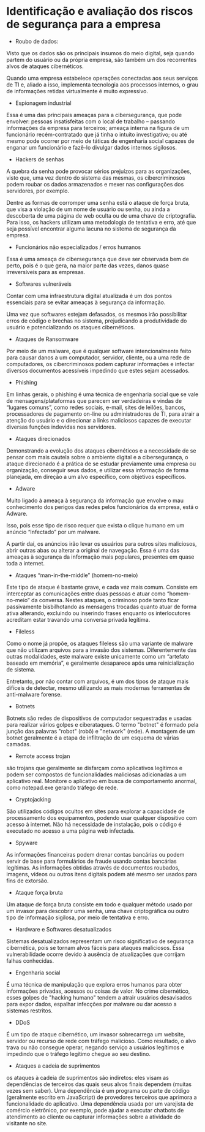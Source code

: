 # Identificação e avaliação dos riscos de segurança para a empresa


- Roubo de dados:

Visto que os dados são os principais insumos do meio digital, seja quando partem do usuário ou da própria empresa, são também um dos recorrentes alvos de ataques cibernéticos. 

Quando uma empresa estabelece operações conectadas aos seus serviços de TI e, aliado a isso, implementa tecnologia aos processos internos, o grau de informações retidas virtualmente é muito expressivo.

- Espionagem industrial 

Essa é uma das principais ameaças para a cibersegurança, que pode envolver: pessoas insatisfeitas com o local de trabalho – passando informações da empresa para terceiros; ameaça interna na figura de um funcionário recém-contratado que já tinha o intuito investigativo; ou até mesmo pode ocorrer por meio de táticas de engenharia social capazes de enganar um funcionário e fazê-lo divulgar dados internos sigilosos.

- Hackers de senhas 

A quebra da senha pode provocar sérios prejuízos para as organizações, visto que, uma vez dentro do sistema das mesmas, os cibercriminosos podem roubar os dados armazenados e mexer nas configurações dos servidores, por exemplo. 

Dentre as formas de corromper uma senha está o ataque de força bruta, que visa a violação de um nome de usuário ou senha, ou ainda a descoberta de uma página de web oculta ou de uma chave de criptografia. Para isso, os hackers utilizam uma metodologia de tentativa e erro, até que seja possível encontrar alguma lacuna no sistema de segurança da empresa.

- Funcionários não especializados / erros humanos

Essa é uma ameaça de cibersegurança que deve ser observada bem de perto, pois é o que gera, na maior parte das vezes, danos quase irreversíveis para as empresas.

- Softwares vulneráveis

Contar com uma infraestrutura digital atualizada é um dos pontos essenciais para se evitar ameaças à segurança da informação. 

Uma vez que softwares estejam defasados, os mesmos irão possibilitar erros de código e brechas no sistema, prejudicando a produtividade do usuário e potencializando os ataques cibernéticos.

- Ataques de Ransomware

Por meio de um malware, que é qualquer software intencionalmente feito para causar danos a um computador, servidor, cliente, ou a uma rede de computadores, os cibercriminosos podem capturar informações e infectar diversos documentos acessíveis impedindo que estes sejam acessados.

- Phishing 

Em linhas gerais, o phishing é uma  técnica de engenharia social que se vale de mensagens/plataformas que parecem ser verdadeiras e vindas de “lugares comuns”, como redes sociais, e-mail, sites de leilões, bancos, processadores de pagamento on-line ou administradores de TI, para atrair a atenção do usuário e o direcionar a links maliciosos capazes de executar diversas funções indevidas nos servidores.

- Ataques direcionados

Demonstrando a evolução dos ataques cibernéticos e a necessidade de se pensar com mais cautela sobre o ambiente digital e a cibersegurança, o ataque direcionado é a prática de se estudar previamente uma empresa ou organização, conseguir seus dados, e utilizar essa informação de forma planejada, em direção a um alvo específico, com objetivos específicos.

- Adware

Muito ligado à ameaça à segurança da informação que envolve o mau conhecimento dos perigos das redes pelos funcionários da empresa, está o Adware.

Isso, pois esse tipo de risco requer que exista o clique humano em um anúncio “infectado” por um malware. 

A partir daí, os anúncios irão levar os usuários para outros sites maliciosos, abrir outras abas ou alterar a original de navegação. Essa é uma das ameaças à segurança da informação mais populares, presentes em quase toda a internet.

- Ataques “man-in-the-middle” (homem-no-meio)

Este tipo de ataque é bastante grave, e cada vez mais comum. Consiste em interceptar as comunicações entre duas pessoas e atuar como “homem-no-meio” da conversa. Nestes ataques, o criminoso pode tanto ficar passivamente bisbilhotando as mensagens trocadas quanto atuar de forma ativa alterando, excluindo ou inserindo frases enquanto os interlocutores acreditam estar travando uma conversa privada legítima.

- Fileless

Como o nome já propõe, os ataques fileless são uma variante de malware que não utilizam arquivos para a invasão dos sistemas. Diferentemente das outras modalidades, este malware existe unicamente como um “artefato baseado em memória”, e geralmente desaparece após uma reinicialização de sistema.

Entretanto, por não contar com arquivos, é um dos tipos de ataque mais difíceis de detectar, mesmo utilizando as mais modernas ferramentas de anti-malware forense.

- Botnets

Botnets são redes de dispositivos de computador sequestradas e usadas para realizar vários golpes e ciberataques. O termo "botnet" é formado pela junção das palavras "robot" (robô) e "network" (rede). A montagem de um botnet geralmente é a etapa de infiltração de um esquema de várias camadas.

- Remote access trojan

são trojans que geralmente se disfarçam como aplicativos legítimos e podem ser compostos de funcionalidades maliciosas adicionadas a um aplicativo real. Monitore o aplicativo em busca de comportamento anormal, como notepad.exe gerando tráfego de rede.

- Cryptojacking

São utilizados códigos ocultos em sites para explorar a capacidade de processamento dos equipamentos, podendo usar qualquer dispositivo com acesso à internet. Não há necessidade de instalação, pois o código é executado no acesso a uma página web infectada.

- Spyware

As informações financeiras podem drenar contas bancárias ou podem servir de base para formulários de fraude usando contas bancárias legítimas. As informações obtidas através de documentos roubados, imagens, vídeos ou outros itens digitais podem até mesmo ser usados para fins de extorsão.

- Ataque força bruta

Um ataque de força bruta consiste em todo e qualquer método usado por um invasor para descobrir uma senha, uma chave criptográfica ou outro tipo de informação sigilosa, por meio de tentativa e erro.

- Hardware e Softwares desatualizados

Sistemas desatualizados representam um risco significativo de segurança cibernética, pois se tornam alvos fáceis para ataques maliciosos. Essa vulnerabilidade ocorre devido à ausência de atualizações que corrijam falhas conhecidas.

- Engenharia social

É uma técnica de manipulação que explora erros humanos para obter informações privadas, acessos ou coisas de valor. No crime cibernético, esses golpes de "hacking humano" tendem a atrair usuários desavisados para expor dados, espalhar infecções por malware ou dar acesso a sistemas restritos.

- DDoS

É um tipo de ataque cibernético, um invasor sobrecarrega um website, servidor ou recurso de rede com tráfego malicioso. Como resultado, o alvo trava ou não consegue operar, negando serviço a usuários legítimos e impedindo que o tráfego legítimo chegue ao seu destino.

- Ataques a cadeia de suprimentos 

os ataques à cadeia de suprimentos são indiretos: eles visam as dependências de terceiros das quais seus alvos finais dependem (muitas vezes sem saber). Uma dependência é um programa ou parte de código (geralmente escrito em JavaScript) de provedores terceiros que aprimora a funcionalidade do aplicativo. Uma dependência usada por um varejista de comércio eletrônico, por exemplo, pode ajudar a executar chatbots de atendimento ao cliente ou capturar informações sobre a atividade do visitante no site.
